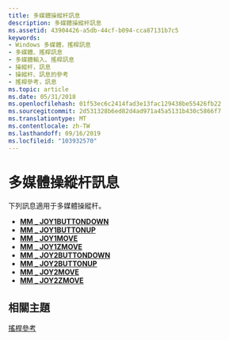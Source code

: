 ```yaml
---
title: 多媒體操縱杆訊息
description: 多媒體操縱杆訊息
ms.assetid: 43904426-a5db-44cf-b094-cca87131b7c5
keywords:
- Windows 多媒體，搖桿訊息
- 多媒體、搖桿訊息
- 多媒體輸入、搖桿訊息
- 操縱杆，訊息
- 操縱杆、訊息的參考
- 搖桿參考，訊息
ms.topic: article
ms.date: 05/31/2018
ms.openlocfilehash: 01f53ec6c2414fad3e13fac129438be55426fb22
ms.sourcegitcommit: 2d531328b6ed82d4ad971a45a5131b430c5866f7
ms.translationtype: MT
ms.contentlocale: zh-TW
ms.lasthandoff: 09/16/2019
ms.locfileid: "103932570"
---
```

# <a name="multimedia-joystick-messages"></a>多媒體操縱杆訊息

下列訊息適用于多媒體操縱杆。

-   [**MM \_ JOY1BUTTONDOWN**](mm-joy1buttondown.md)
-   [**MM \_ JOY1BUTTONUP**](mm-joy1buttonup.md)
-   [**MM \_ JOY1MOVE**](mm-joy1move.md)
-   [**MM \_ JOY1ZMOVE**](mm-joy1zmove.md)
-   [**MM \_ JOY2BUTTONDOWN**](mm-joy2buttondown.md)
-   [**MM \_ JOY2BUTTONUP**](mm-joy2buttonup.md)
-   [**MM \_ JOY2MOVE**](mm-joy2move.md)
-   [**MM \_ JOY2ZMOVE**](mm-joy2zmove.md)

## <a name="related-topics"></a>相關主題

<dl> <dt>

[搖桿參考](joystick-reference.md)
</dt> </dl>

 

 




